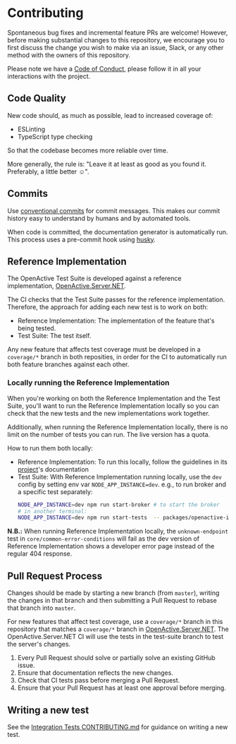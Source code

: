 # Contributing

Spontaneous bug fixes and incremental feature PRs are welcome! However, before making substantial changes to this repository, we encourage you to first discuss the change you wish to make via an issue, Slack, or any other method with the owners of this repository.

Please note we have a [Code of Conduct](https://openactive.io/public-openactive-w3c/code-of-conduct/), please follow it in all your interactions with the project.

## Code Quality

New code should, as much as possible, lead to increased coverage of:

- ESLinting
- TypeScript type checking

So that the codebase becomes more reliable over time.

More generally, the rule is: "Leave it at least as good as you found it. Preferably, a little better ☺️".

## Commits

Use [conventional commits](https://www.conventionalcommits.org/en/v1.0.0/) for commit messages. This makes our commit history easy to understand by humans and by automated tools.

When code is committed, the documentation generator is automatically run. This process uses a pre-commit hook using [husky](https://github.com/typicode/husky).

## Reference Implementation

The OpenActive Test Suite is developed against a reference implementation, [OpenActive.Server.NET](https://github.com/openactive/OpenActive.Server.NET/).

The CI checks that the Test Suite passes for the reference implementation. Therefore, the approach for adding each new test is to work on both:

- Reference Implementation: The implementation of the feature that's being tested.
- Test Suite: The test itself.

Any new feature that affects test coverage must be developed in a `coverage/*` branch in both reposities, in order for the CI to automatically run both feature branches against each other.

### Locally running the Reference Implementation

When you're working on both the Reference Implementation and the Test Suite, you'll want to run the Reference Implementation locally so you can check that the new tests and the new implementations work together.

Additionally, when running the Reference Implementation locally, there is no limit on the number of tests you can run. The live version has a quota.

How to run them both locally:

* Reference Implementation: To run this locally, follow the guidelines in its [project](https://github.com/openactive/OpenActive.Server.NET)'s documentation
* Test Suite: With Reference Implementation running locally, use the `dev` config by setting env var `NODE_APP_INSTANCE=dev`.
    e.g., to run broker and a specific test separately:
    ```sh
    NODE_APP_INSTANCE=dev npm run start-broker # to start the broker
    # in another terminal:
    NODE_APP_INSTANCE=dev npm run start-tests  -- packages/openactive-integration-tests/test/features/core/common-error-conditions/implemented/not-bookable-test.js
    ```

**N.B.:** When running Reference Implementation locally, the `unknown-endpoint` test in `core/common-error-conditions` will fail as the dev version of Reference Implementation shows a developer error page instead of the regular 404 response.

## Pull Request Process

Changes should be made by starting a new branch (from `master`), writing the changes in that branch and then submitting a Pull Request to rebase that branch into `master`.

For new features that affect test coverage, use a `coverage/*` branch in this repository that matches a `coverage/*` branch in [OpenActive.Server.NET](https://github.com/openactive/OpenActive.Server.NET/). The OpenActive.Server.NET CI will use the tests in the test-suite branch to test the server's changes.

1. Every Pull Request should solve or partially solve an existing GitHub issue.
2. Ensure that documentation reflects the new changes.
3. Check that CI tests pass before merging a Pull Request.
4. Ensure that your Pull Request has at least one approval before merging.

## Writing a new test

See the [Integration Tests CONTRIBUTING.md](./packages/openactive-integration-tests/CONTRIBUTING.md) for guidance on writing a new test.
